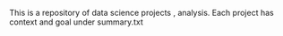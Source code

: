 This is a repository of data science projects , analysis. Each project has context and goal under summary.txt
